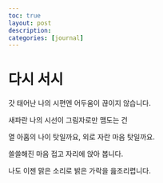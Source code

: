 ```yaml
---
toc: true
layout: post
description:
categories: [journal]
---
```

# 다시 서시

갓 태어난
나의 시편엔
어두움이 끊이지 않습니다.

새파란
나의 시선이
그림자로만 맴도는 건

열 아홉의 나이 탓일까요,
외로 자란 마음 탓일까요.

쓸쓸해진 마음 접고
자리에 앉아 봅니다.

나도 이젠
맑은 소리로
밝은 가락을 읊조리렵니다.
